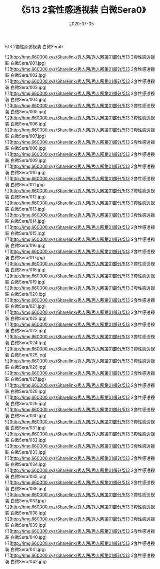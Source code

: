 ﻿---
layout: post
title:  《513 2套性感透视装 白微Sera0》
date:   2020-07-05
img: http://img.660000.xyz/Sharelink/秀人网/秀人网第01部分/513 2套性感透视装 白微Sera0/000.jpg
categories: [美女, 清纯, 唯美]
---

513 2套性感透视装 白微Sera0

  ![](http://img.660000.xyz/Sharelink/秀人网/秀人网第01部分/513 2套性感透视装 白微Sera/001.jpg) <br> ![](http://img.660000.xyz/Sharelink/秀人网/秀人网第01部分/513 2套性感透视装 白微Sera/002.jpg) <br> ![](http://img.660000.xyz/Sharelink/秀人网/秀人网第01部分/513 2套性感透视装 白微Sera/003.jpg) <br> ![](http://img.660000.xyz/Sharelink/秀人网/秀人网第01部分/513 2套性感透视装 白微Sera/004.jpg) <br> ![](http://img.660000.xyz/Sharelink/秀人网/秀人网第01部分/513 2套性感透视装 白微Sera/005.jpg) <br> ![](http://img.660000.xyz/Sharelink/秀人网/秀人网第01部分/513 2套性感透视装 白微Sera/006.jpg) <br> ![](http://img.660000.xyz/Sharelink/秀人网/秀人网第01部分/513 2套性感透视装 白微Sera/007.jpg) <br> ![](http://img.660000.xyz/Sharelink/秀人网/秀人网第01部分/513 2套性感透视装 白微Sera/008.jpg) <br> ![](http://img.660000.xyz/Sharelink/秀人网/秀人网第01部分/513 2套性感透视装 白微Sera/009.jpg) <br> ![](http://img.660000.xyz/Sharelink/秀人网/秀人网第01部分/513 2套性感透视装 白微Sera/010.jpg) <br> ![](http://img.660000.xyz/Sharelink/秀人网/秀人网第01部分/513 2套性感透视装 白微Sera/011.jpg) <br> ![](http://img.660000.xyz/Sharelink/秀人网/秀人网第01部分/513 2套性感透视装 白微Sera/012.jpg) <br> ![](http://img.660000.xyz/Sharelink/秀人网/秀人网第01部分/513 2套性感透视装 白微Sera/013.jpg) <br> ![](http://img.660000.xyz/Sharelink/秀人网/秀人网第01部分/513 2套性感透视装 白微Sera/014.jpg) <br> ![](http://img.660000.xyz/Sharelink/秀人网/秀人网第01部分/513 2套性感透视装 白微Sera/015.jpg) <br> ![](http://img.660000.xyz/Sharelink/秀人网/秀人网第01部分/513 2套性感透视装 白微Sera/016.jpg) <br> ![](http://img.660000.xyz/Sharelink/秀人网/秀人网第01部分/513 2套性感透视装 白微Sera/017.jpg) <br> ![](http://img.660000.xyz/Sharelink/秀人网/秀人网第01部分/513 2套性感透视装 白微Sera/018.jpg) <br> ![](http://img.660000.xyz/Sharelink/秀人网/秀人网第01部分/513 2套性感透视装 白微Sera/019.jpg) <br> ![](http://img.660000.xyz/Sharelink/秀人网/秀人网第01部分/513 2套性感透视装 白微Sera/020.jpg) <br> ![](http://img.660000.xyz/Sharelink/秀人网/秀人网第01部分/513 2套性感透视装 白微Sera/021.jpg) <br> ![](http://img.660000.xyz/Sharelink/秀人网/秀人网第01部分/513 2套性感透视装 白微Sera/022.jpg) <br> ![](http://img.660000.xyz/Sharelink/秀人网/秀人网第01部分/513 2套性感透视装 白微Sera/023.jpg) <br> ![](http://img.660000.xyz/Sharelink/秀人网/秀人网第01部分/513 2套性感透视装 白微Sera/024.jpg) <br> ![](http://img.660000.xyz/Sharelink/秀人网/秀人网第01部分/513 2套性感透视装 白微Sera/025.jpg) <br> ![](http://img.660000.xyz/Sharelink/秀人网/秀人网第01部分/513 2套性感透视装 白微Sera/026.jpg) <br> ![](http://img.660000.xyz/Sharelink/秀人网/秀人网第01部分/513 2套性感透视装 白微Sera/027.jpg) <br> ![](http://img.660000.xyz/Sharelink/秀人网/秀人网第01部分/513 2套性感透视装 白微Sera/028.jpg) <br> ![](http://img.660000.xyz/Sharelink/秀人网/秀人网第01部分/513 2套性感透视装 白微Sera/029.jpg) <br> ![](http://img.660000.xyz/Sharelink/秀人网/秀人网第01部分/513 2套性感透视装 白微Sera/030.jpg) <br> ![](http://img.660000.xyz/Sharelink/秀人网/秀人网第01部分/513 2套性感透视装 白微Sera/031.jpg) <br> ![](http://img.660000.xyz/Sharelink/秀人网/秀人网第01部分/513 2套性感透视装 白微Sera/032.jpg) <br> ![](http://img.660000.xyz/Sharelink/秀人网/秀人网第01部分/513 2套性感透视装 白微Sera/033.jpg) <br> ![](http://img.660000.xyz/Sharelink/秀人网/秀人网第01部分/513 2套性感透视装 白微Sera/034.jpg) <br> ![](http://img.660000.xyz/Sharelink/秀人网/秀人网第01部分/513 2套性感透视装 白微Sera/035.jpg) <br> ![](http://img.660000.xyz/Sharelink/秀人网/秀人网第01部分/513 2套性感透视装 白微Sera/036.jpg) <br> ![](http://img.660000.xyz/Sharelink/秀人网/秀人网第01部分/513 2套性感透视装 白微Sera/037.jpg) <br> ![](http://img.660000.xyz/Sharelink/秀人网/秀人网第01部分/513 2套性感透视装 白微Sera/038.jpg) <br> ![](http://img.660000.xyz/Sharelink/秀人网/秀人网第01部分/513 2套性感透视装 白微Sera/039.jpg) <br> ![](http://img.660000.xyz/Sharelink/秀人网/秀人网第01部分/513 2套性感透视装 白微Sera/040.jpg) <br> ![](http://img.660000.xyz/Sharelink/秀人网/秀人网第01部分/513 2套性感透视装 白微Sera/041.jpg) <br> ![](http://img.660000.xyz/Sharelink/秀人网/秀人网第01部分/513 2套性感透视装 白微Sera/042.jpg) <br>
